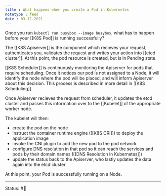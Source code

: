 ```yaml
---
title : What happens when you create a Pod in Kubernetes
notetype : feed
date : 03-11-2021
---
```


Once you run `kubectl run busybox --image busybox`, what has to happen before your [[K8S Pod]] is running successfully?

The [[K8S Apiserver]] is the component which recieves your request, authenticates you, validates the request and writes your action into [[etcd cluster]]. At this point, the pod resource is created, but is in Pending state.

[[K8S Scheduler]] is continuously monitoring the Apiserver for pods that require scheduling. Once it notices our pod is not assigned to a Node, it will identify the node where the pod will be placed, and will inform Apiserver about this decision. This process is described in more detail in [[K8S Scheduling]].

Once Apiserver recieves the request from scheduler, it updates the etcd cluster and passes this information over to the [[Kubelet]] of the appropriate worker node.

The kubelet will then:

- create the pod on the node
- instruct the container runtime engine ([[K8S CRI]]) to deploy the application image
- invoke the CNI plugin to add the new pod to the pod network
- configure DNS resolution in that pod so it can reach the services and pods by their domain names ([[DNS Resolution in Kubernetes]])
- update the status back to the Apiserver, who lastly updates the data again into the etcd cluster

At this point, your Pod is successfully running on a Node.
 

-----

Status: #🌱 